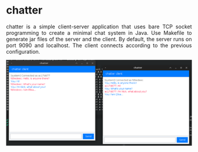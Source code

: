 # chatter

<div style="text-align: justify;">

chatter is a simple client-server application that uses bare TCP socket programming to create a minimal chat system in Java. Use Makefile to generate jar files of the server and the client. By default, the server runs on port 9090 and localhost. The client connects according to the previous configuration.

![chatter UI](image.png)

</div>
